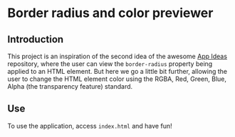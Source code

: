 # Border radius and color previewer

## Introduction
This project is an inspiration of the second idea of the awesome [App Ideas](https://github.com/florinpop17/app-ideas) repository, where the user can view the `border-radius` property being applied to an HTML element. But here we go a little bit further, allowing the user to change the HTML element color using the RGBA, Red, Green, Blue, Alpha (the transparency feature) standard.

## Use
To use the application, access `index.html` and have fun!
